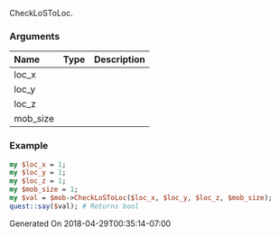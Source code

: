CheckLoSToLoc.
### Arguments
**Name**|**Type**|**Description**
:---|:---|:---
loc_x||
loc_y||
loc_z||
mob_size||

### Example

```perl
my $loc_x = 1;
my $loc_y = 1;
my $loc_z = 1;
my $mob_size = 1;
my $val = $mob->CheckLoSToLoc($loc_x, $loc_y, $loc_z, $mob_size);
quest::say($val); # Returns bool
```


Generated On 2018-04-29T00:35:14-07:00
